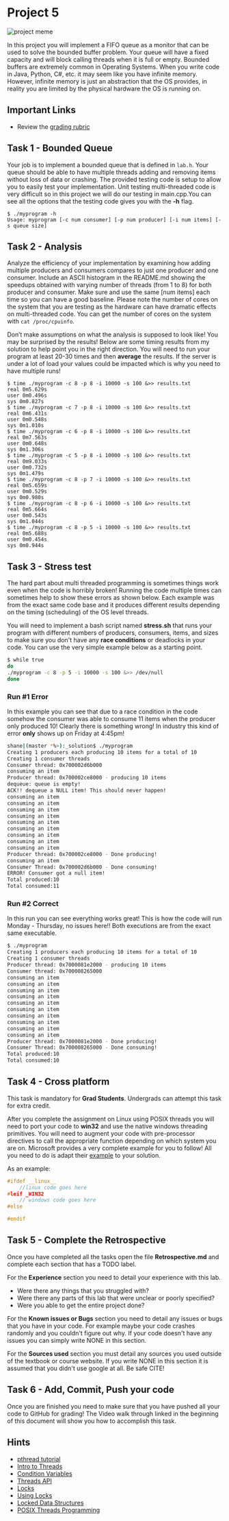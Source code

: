 # Project 5

![project meme](meme.jpg)

In this project you will implement a FIFO queue as a monitor that can be used to
solve the bounded buffer problem. Your queue will have a fixed capacity and will
block calling threads when it is full or empty. Bounded buffers are extremely
common in Operating Systems. When you write code in Java, Python, C#, etc. it
may seem like you have infinite memory. However, infinite memory is just an
abstraction that the OS provides, in reality you are limited by the physical
hardware the OS is running on.

## Important Links

- Review the [grading rubric](https://shanepanter.com/cs452/grading-rubric.html)

## Task 1 - Bounded Queue

Your job is to implement a bounded queue that is defined in `lab.h`. Your queue
should be able to have multiple threads adding and removing items without loss
of data or crashing. The provided testing code is setup to allow you to easily
test your implementation. Unit testing multi-threaded code is very difficult so
in this project we will do our testing in main.cpp.You can see all the options
that the testing code gives you with the **-h** flag.

```text
$ ./myprogram -h
Usage: myprogram [-c num consumer] [-p num producer] [-i num items] [-s queue size]
```

## Task 2 - Analysis

Analyze the efficiency of your implementation by examining how adding multiple
producers and consumers compares to just one producer and one consumer. Include
an ASCII histogram in the README.md showing the speedups obtained with varying
number of threads (from 1 to 8) for both producer and consumer. Make sure and
use the same [num items] each time so you can have a good baseline. Please note
the number of cores on the system that you are testing as the hardware can have
dramatic effects on multi-threaded code. You can get the number of cores on the
system with `cat /proc/cpuinfo`.

Don’t make assumptions on what the analysis is supposed to look like! You may be
surprised by the results! Below are some timing results from my solution to help
point you in the right direction. You will need to run your program at least
20-30 times and then **average** the results. If the server is under a lot of
load your values could be impacted which is why you need to have multiple runs!

```text
$ time ./myprogram -c 8 -p 8 -i 10000 -s 100 &>> results.txt
real 0m5.629s
user 0m0.496s
sys 0m0.827s
$ time ./myprogram -c 7 -p 8 -i 10000 -s 100 &>> results.txt
real 0m6.431s
user 0m0.548s
sys 0m1.010s
$ time ./myprogram -c 6 -p 8 -i 10000 -s 100 &>> results.txt
real 0m7.563s
user 0m0.648s
sys 0m1.306s
$ time ./myprogram -c 5 -p 8 -i 10000 -s 100 &>> results.txt
real 0m9.033s
user 0m0.732s
sys 0m1.479s
$ time ./myprogram -c 8 -p 7 -i 10000 -s 100 &>> results.txt
real 0m5.659s
user 0m0.529s
sys 0m0.980s
$ time ./myprogram -c 8 -p 6 -i 10000 -s 100 &>> results.txt
real 0m5.664s
user 0m0.543s
sys 0m1.044s
$ time ./myprogram -c 8 -p 5 -i 10000 -s 100 &>> results.txt
real 0m5.688s
user 0m0.454s
sys 0m0.944s
```

## Task 3 - Stress test

The hard part about multi threaded programming is sometimes things work even
when the code is horribly broken! Running the code multiple times can sometimes
help to show these errors as shown below. Each example was from the exact same
code base and it produces different results depending on the timing (scheduling)
of the OS level threads.

You will need to implement a bash script named **stress.sh** that runs your
program with different numbers of producers, consumers, items, and sizes to make
sure you don't have any **race conditions** or deadlocks in your code. You can
use the very simple example below as a starting point.

```bash
$ while true
do
./myprogram -c 8 -p 5 -i 10000 -s 100 &>> /dev/null
done
```

### Run #1 Error

In this example you can see that due to a race condition in the code somehow the
consumer was able to consume 11 items when the producer only produced 10!
Clearly there is something wrong! In industry this kind of error **only** shows
up on Friday at 4:45pm!

```bash
shane|(master *%>):_solution$ ./myprogram
Creating 1 producers each producing 10 items for a total of 10
Creating 1 consumer threads
Consumer thread: 0x700002d6b000
consuming an item
Producer thread: 0x700002ce8000 - producing 10 items
dequeue: queue is empty!
ACK!! dequeue a NULL item! This should never happen!
consuming an item
consuming an item
consuming an item
consuming an item
consuming an item
consuming an item
consuming an item
consuming an item
consuming an item
Producer thread: 0x700002ce8000 - Done producing!
consuming an item
Consumer Thread: 0x700002d6b000 - Done consuming!
ERROR! Consumer got a null item!
Total produced:10
Total consumed:11
```

### Run #2 Correct

In this run you can see everything works great! This is how the code will run
Monday - Thursday, no issues here!! Both executions are from the exact same
executable.

```bash
$ ./myprogram
Creating 1 producers each producing 10 items for a total of 10
Creating 1 consumer threads
Producer thread: 0x7000081e2000 - producing 10 items
Consumer thread: 0x700008265000
consuming an item
consuming an item
consuming an item
consuming an item
consuming an item
consuming an item
consuming an item
consuming an item
consuming an item
consuming an item
Producer thread: 0x7000081e2000 - Done producing!
Consumer Thread: 0x700008265000 - Done consuming!
Total produced:10
Total consumed:10
```

## Task 4 - Cross platform

This task is mandatory for **Grad Students**. Undergrads can attempt this task
for extra credit.

After you complete the assignment on Linux using POSIX threads you will need to
port your code to **win32** and use the native windows threading primitives. You
will need to augment your code with pre-processor directives to call the
appropriate function depending on which system you are on. Microsoft provides a
very complete example for you to follow! All you need to do is adapt their
[example](https://docs.microsoft.com/en-us/windows/win32/sync/using-condition-variables)
to your solution.

As an example:

```C
#ifdef __linux__
    //linux code goes here
#leif _WIN32
    // windows code goes here
#else

#endif
```

## Task 5 - Complete the Retrospective

Once you have completed all the tasks open the file **Retrospective.md** and
complete each section that has a TODO label.

For the **Experience** section you need to detail your experience with this lab.

- Were there any things that you struggled with?
- Were there any parts of this lab that were unclear or poorly specified?
- Were you able to get the entire project done?

For the **Known issues or Bugs** section you need to detail any issues or bugs
that you have in your code. For example maybe your code crashes randomly and you
couldn't figure out why. If your code doesn't have any issues you can simply
write NONE in this section.

For the **Sources used** section you must detail any sources you used outside of
the textbook or course website. If you write NONE in this section it is assumed
that you didn't use google at all. Be safe CITE!

## Task 6 - Add, Commit, Push your code

Once you are finished you need to make sure that you have pushed all your code
to GitHub for grading! The Video walk through linked in the beginning of this
document will show you how to accomplish this task.

## Hints

- [pthread tutorial](https://computing.llnl.gov/tutorials/pthreads/)
- [Intro to Threads](http://pages.cs.wisc.edu/~remzi/OSTEP/threads-intro.pdf)
- [Condition Variables](http://pages.cs.wisc.edu/~remzi/OSTEP/threads-cv.pdf)
- [Threads API](http://pages.cs.wisc.edu/~remzi/OSTEP/threads-api.pdf)
- [Locks](http://pages.cs.wisc.edu/~remzi/OSTEP/threads-locks.pdf)
- [Using Locks](http://pages.cs.wisc.edu/~remzi/OSTEP/threads-locks-usage.pdf)
- [Locked Data Structures](https://pages.cs.wisc.edu/~remzi/OSTEP/threads-locks-usage.pdf)
- [POSIX Threads Programming](https://hpc-tutorials.llnl.gov/posix/)
